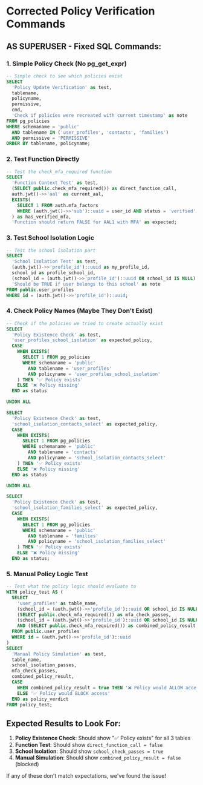 # Corrected Policy Verification Commands

## AS SUPERUSER - Fixed SQL Commands:

### 1. Simple Policy Check (No pg_get_expr)

```sql
-- Simple check to see which policies exist
SELECT 
  'Policy Update Verification' as test,
  tablename,
  policyname,
  permissive,
  cmd,
  'Check if policies were recreated with current timestamp' as note
FROM pg_policies 
WHERE schemaname = 'public' 
  AND tablename IN ('user_profiles', 'contacts', 'families')
  AND permissive = 'PERMISSIVE'
ORDER BY tablename, policyname;
```

### 2. Test Function Directly

```sql
-- Test the check_mfa_required function
SELECT 
  'Function Context Test' as test,
  (SELECT public.check_mfa_required()) as direct_function_call,
  auth.jwt()->>'aal' as current_aal,
  EXISTS(
    SELECT 1 FROM auth.mfa_factors 
    WHERE (auth.jwt()->>'sub')::uuid = user_id AND status = 'verified'
  ) as has_verified_mfa,
  'Function should return FALSE for AAL1 with MFA' as expected;
```

### 3. Test School Isolation Logic

```sql
-- Test the school isolation part
SELECT 
  'School Isolation Test' as test,
  (auth.jwt()->>'profile_id')::uuid as my_profile_id,
  school_id as profile_school_id,
  (school_id = (auth.jwt()->>'profile_id')::uuid OR school_id IS NULL) as school_check_passes,
  'Should be TRUE if user belongs to this school' as note
FROM public.user_profiles 
WHERE id = (auth.jwt()->>'profile_id')::uuid;
```

### 4. Check Policy Names (Maybe They Don't Exist)

```sql
-- Check if the policies we tried to create actually exist
SELECT 
  'Policy Existence Check' as test,
  'user_profiles_school_isolation' as expected_policy,
  CASE 
    WHEN EXISTS(
      SELECT 1 FROM pg_policies 
      WHERE schemaname = 'public' 
        AND tablename = 'user_profiles' 
        AND policyname = 'user_profiles_school_isolation'
    ) THEN '✅ Policy exists'
    ELSE '❌ Policy missing'
  END as status

UNION ALL

SELECT 
  'Policy Existence Check' as test,
  'school_isolation_contacts_select' as expected_policy,
  CASE 
    WHEN EXISTS(
      SELECT 1 FROM pg_policies 
      WHERE schemaname = 'public' 
        AND tablename = 'contacts' 
        AND policyname = 'school_isolation_contacts_select'
    ) THEN '✅ Policy exists'
    ELSE '❌ Policy missing'
  END as status

UNION ALL

SELECT 
  'Policy Existence Check' as test,
  'school_isolation_families_select' as expected_policy,
  CASE 
    WHEN EXISTS(
      SELECT 1 FROM pg_policies 
      WHERE schemaname = 'public' 
        AND tablename = 'families' 
        AND policyname = 'school_isolation_families_select'
    ) THEN '✅ Policy exists'
    ELSE '❌ Policy missing'
  END as status;
```

### 5. Manual Policy Logic Test

```sql
-- Test what the policy logic should evaluate to
WITH policy_test AS (
  SELECT 
    'user_profiles' as table_name,
    (school_id = (auth.jwt()->>'profile_id')::uuid OR school_id IS NULL) as school_isolation_passes,
    (SELECT public.check_mfa_required()) as mfa_check_passes,
    (school_id = (auth.jwt()->>'profile_id')::uuid OR school_id IS NULL) 
    AND (SELECT public.check_mfa_required()) as combined_policy_result
  FROM public.user_profiles 
  WHERE id = (auth.jwt()->>'profile_id')::uuid
)
SELECT 
  'Manual Policy Simulation' as test,
  table_name,
  school_isolation_passes,
  mfa_check_passes,
  combined_policy_result,
  CASE 
    WHEN combined_policy_result = true THEN '❌ Policy would ALLOW access'
    ELSE '✅ Policy would BLOCK access'
  END as policy_verdict
FROM policy_test;
```

## Expected Results to Look For:

1. **Policy Existence Check**: Should show "✅ Policy exists" for all 3 tables
2. **Function Test**: Should show `direct_function_call = false`
3. **School Isolation**: Should show `school_check_passes = true` 
4. **Manual Simulation**: Should show `combined_policy_result = false` (blocked)

If any of these don't match expectations, we've found the issue!
